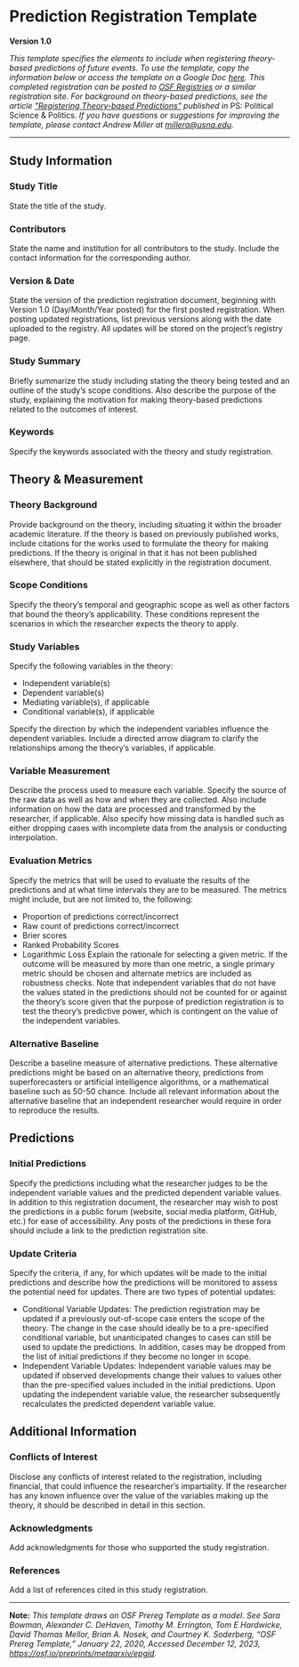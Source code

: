 # Prediction Registration Template
**Version 1.0**

_This template specifies the elements to include when registering theory-based predictions of future events. To use the template, copy the information below or access the template on a Google Doc [here](https://docs.google.com/document/d/1Iq1sbX_YSbOYaAXveBFmI5-wWQPm_VPi-zO4KO6_K4Y/edit?usp=sharing). This completed registration can be posted to [OSF Registries](https://osf.io/registries) or a similar registration site. For background on theory-based predictions, see the article ["Registering Theory-based Predictions"](https://www.cambridge.org/core/journals/ps-political-science-and-politics) published in_ PS: Political Science & Politics. _If you have questions or suggestions for improving the template, please contact Andrew Miller at millera@usna.edu._

---

## Study Information

### Study Title
State the title of the study. 

### Contributors
State the name and institution for all contributors to the study. Include the contact information for the corresponding author. 

### Version & Date
State the version of the prediction registration document, beginning with Version 1.0 (Day/Month/Year posted) for the first posted registration. When posting updated registrations, list previous versions along with the date uploaded to the registry. All updates will be stored on the project’s registry page. 

### Study Summary
Briefly summarize the study including stating the theory being tested and an outline of the study’s scope conditions. Also describe the purpose of the study, explaining the motivation for making theory-based predictions related to the outcomes of interest. 

### Keywords
Specify the keywords associated with the theory and study registration.

## Theory & Measurement

### Theory Background
Provide background on the theory, including situating it within the broader academic literature. If the theory is based on previously published works, include citations for the works used to formulate the theory for making predictions. If the theory is original in that it has not been published elsewhere, that should be stated explicitly in the registration document.

### Scope Conditions
Specify the theory’s temporal and geographic scope as well as other factors that bound the theory’s applicability. These conditions represent the scenarios in which the researcher expects the theory to apply. 

### Study Variables
Specify the following variables in the theory: 

* Independent variable(s)
* Dependent variable(s)
* Mediating variable(s), if applicable
* Conditional variable(s), if applicable

Specify the direction by which the independent variables influence the dependent variables. Include a directed arrow diagram to clarify the relationships among the theory’s variables, if applicable.

### Variable Measurement
Describe the process used to measure each variable. Specify the source of the raw data as well as how and when they are collected. Also include information on how the data are processed and transformed by the researcher, if applicable. Also specify how missing data is handled such as either dropping cases with incomplete data from the analysis or conducting interpolation. 

### Evaluation Metrics
Specify the metrics that will be used to evaluate the results of the predictions and at what time intervals they are to be measured. The metrics might include, but are not limited to, the following:
* Proportion of predictions correct/incorrect
* Raw count of predictions correct/incorrect
* Brier scores 
* Ranked Probability Scores
* Logarithmic Loss
Explain the rationale for selecting a given metric. If the outcome will be measured by more than one metric, a single primary metric should be chosen and alternate metrics are included as robustness checks. Note that independent variables that do not have the values stated in the predictions should not be counted for or against the theory’s score given that the purpose of prediction registration is to test the theory’s predictive power, which is contingent on the value of the independent variables. 

### Alternative Baseline
Describe a baseline measure of alternative predictions. These alternative predictions might be based on an alternative theory, predictions from superforecasters or artificial intelligence algorithms, or a mathematical baseline such as 50-50 chance. Include all relevant information about the alternative baseline that an independent researcher would require in order to reproduce the results.

## Predictions

### Initial Predictions
Specify the predictions including what the researcher judges to be the independent variable values and the predicted dependent variable values. In addition to this registration document, the researcher may wish to post the predictions in a public forum (website, social media platform, GitHub, etc.) for ease of accessibility. Any posts of the predictions in these fora should include a link to the prediction registration site. 

### Update Criteria
Specify the criteria, if any, for which updates will be made to the initial predictions and describe how the predictions will be monitored to assess the potential need for updates. There are two types of potential updates:
* Conditional Variable Updates: The prediction registration may be updated if a previously out-of-scope case enters the scope of the theory. The change in the case should ideally be to a pre-specified conditional variable, but unanticipated changes to cases can still be used to update the predictions. In addition, cases may be dropped from the list of initial predictions if they become no longer in scope.
* Independent Variable Updates: Independent variable values may be updated if observed developments change their values to values other than the pre-specified values included in the initial predictions. Upon updating the independent variable value, the researcher subsequently recalculates the predicted dependent variable value. 

## Additional Information

### Conflicts of Interest
Disclose any conflicts of interest related to the registration, including financial, that could influence the researcher’s impartiality. If the researcher has any known influence over the value of the variables making up the theory, it should be described in detail in this section. 

### Acknowledgments
Add acknowledgments for those who supported the study registration. 

### References
Add a list of references cited in this study registration.

---

**Note:** _This template draws on OSF Prereg Template as a model. See Sara Bowman, Alexander C. DeHaven, Timothy M. Errington, Tom E Hardwicke, David Thomas Mellor, Brian A. Nosek, and Courtney K. Soderberg, “OSF Prereg Template,” January 22, 2020, Accessed December 12, 2023, https://osf.io/preprints/metaarxiv/epgjd._


